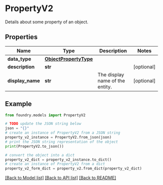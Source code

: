 # PropertyV2

Details about some property of an object.

## Properties

Name | Type | Description | Notes
------------ | ------------- | ------------- | -------------
**data_type** | [**ObjectPropertyType**](ObjectPropertyType.md) |  |
**description** | **str** |  | \[optional\]
**display_name** | **str** | The display name of the entity. | \[optional\]

## Example

```python
from foundry.models import PropertyV2

# TODO update the JSON string below
json = "{}"
# create an instance of PropertyV2 from a JSON string
property_v2_instance = PropertyV2.from_json(json)
# print the JSON string representation of the object
print(PropertyV2.to_json())

# convert the object into a dict
property_v2_dict = property_v2_instance.to_dict()
# create an instance of PropertyV2 from a dict
property_v2_form_dict = property_v2.from_dict(property_v2_dict)
```

[\[Back to Model list\]](../README.md#documentation-for-models) [\[Back to API list\]](../README.md#documentation-for-api-endpoints) [\[Back to README\]](../README.md)
